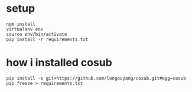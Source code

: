 # setup

``` shell
npm install
virtualenv env
source env/bin/activate
pip install -r requirements.txt

```

# how i installed cosub

``` shell
pip install -e git+https://github.com/longouyang/cosub.git#egg=cosub
pip freeze > requirements.txt
```
